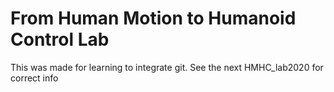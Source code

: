 # From Human Motion to Humanoid Control Lab
This was made for learning to integrate git.
See the next HMHC_lab2020 for correct info


